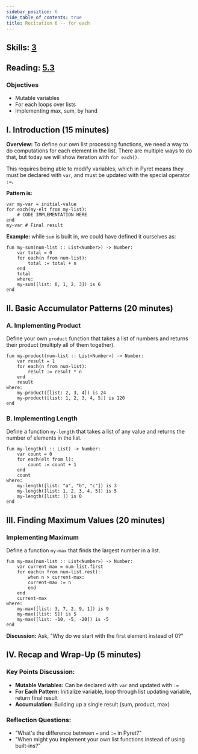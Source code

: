 ```yaml
---
sidebar_position: 6
hide_table_of_contents: true
title: Recitation 6 -- for each
---
```


## Skills: [3](/skills/#(3))

## Reading: [5.3](https://dcic-world.org/2024-09-03/recursive-data.html)

### **Objectives**
- Mutable variables
- For each loops over lists
- Implementing max, sum, by hand

## I. Introduction (15 minutes)
**Overview:** To define our own list processing functions, we need a way to do computations for each element in the list. There are multiple ways to do that, but today we will show iteration with `for each()`.

This requires being able to modify variables, which in Pyret means they must be declared with `var`, and must be updated with the special operator `:=`.

**Pattern is:**

```pyret
var my-var = initial-value
for each(my-elt from my-list):
    # CODE IMPLEMENTATION HERE
end
my-var # Final result
```

**Example:** while `sum` is built in, we could have defined it ourselves as:

```pyret
fun my-sum(num-list :: List<Number>) -> Number:
    var total = 0
    for each(n from num-list):
        total := total + n
    end
    total
    where:
    my-sum([list: 0, 1, 2, 3]) is 6
end
```

## II. Basic Accumulator Patterns (20 minutes)

### A. Implementing Product
Define your own `product` function that takes a list of numbers and returns their product (multiply all of them together).

```pyret
fun my-product(num-list :: List<Number>) -> Number:
    var result = 1
    for each(n from num-list):
        result := result * n
    end
    result
where:
    my-product([list: 2, 3, 4]) is 24
    my-product([list: 1, 2, 3, 4, 5]) is 120
end
```

### B. Implementing Length
Define a function `my-length` that takes a list of any value and returns the number of elements in the list.

```pyret
fun my-length(l :: List) -> Number:
    var count = 0
    for each(elt from l):
        count := count + 1
    end
    count
where:
    my-length([list: "a", "b", "c"]) is 3
    my-length([list: 1, 2, 3, 4, 5]) is 5
    my-length([list: ]) is 0
end
```

## III. Finding Maximum Values (20 minutes)

### Implementing Maximum
Define a function `my-max` that finds the largest number in a list.

```pyret
fun my-max(num-list :: List<Number>) -> Number:
    var current-max = num-list.first
    for each(n from num-list.rest):
        when n > current-max:
        current-max := n
        end
    end
    current-max
where:
    my-max([list: 3, 7, 2, 9, 1]) is 9
    my-max([list: 5]) is 5
    my-max([list: -10, -5, -20]) is -5
end
```

**Discussion:** Ask, "Why do we start with the first element instead of 0?"

## IV. Recap and Wrap-Up (5 minutes)

### Key Points Discussion:
- **Mutable Variables:** Can be declared with `var` and updated with `:=`
- **For Each Pattern:** Initialize variable, loop through list updating variable, return final result  
- **Accumulation:** Building up a single result (sum, product, max)

### Reflection Questions:
- "What's the difference between `=` and `:=` in Pyret?"
- "When might you implement your own list functions instead of using built-ins?"